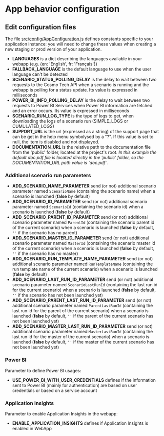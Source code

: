 # App behavior configuration

## Edit configuration files

The file [src/config/AppConfiguration.js](../src/config/AppConfiguration.js) defines constants specific to your
application instance: you will need to change these values when creating a new staging or prod version of your
application.

- **LANGUAGES** is a dict describing the languages available in your webapp (e.g. {en: 'English', fr: 'Français'})
- **FALLBACK_LANGUAGE** is the default language to use when the user language can't be detected
- **SCENARIO_STATUS_POLLING_DELAY** is the delay to wait between two requests to the Cosmo Tech API when a scenario is
  running and the webapp is polling for a status update. Its value is expressed in milliseconds
- **POWER_BI_INFO_POLLING_DELAY** is the delay to wait between two requests to Power BI Services when Power BI information are fetched and an error occurs.
  Its value is expressed in milliseconds
- **SCENARIO_RUN_LOG_TYPE** is the type of logs to get, when downloading the logs of a scenario run (SIMPLE_LOGS or
  CUMULATED_LOGS)
- **SUPPORT_URL** is the url (expressed as a string) of the support page that can be get in the help menu symbolysed by a "?".
  If this value is set to null, the item is disabled and not displayed.
- **DOCUMENTATION_URL** is the relative path to the documentation file from the 'public' folder, located at the project's root. _In this example the default doc.pdf file is located directly in the 'public' folder, so the DOCUMENTATION_URL path value is 'doc.pdf'_.

### Additional scenario run parameters

- **ADD_SCENARIO_NAME_PARAMETER** send (or not) additional scenario parameter named `ScenarioName` (containing the scenario name) when a scenario is launched (**false** by default)
- **ADD_SCENARIO_ID_PARAMETER** send (or not) additional scenario parameter named `ScenarioId` (containing the scenario id) when a scenario is launched (**false** by default)
- **ADD_SCENARIO_PARENT_ID_PARAMETER** send (or not) additional scenario parameter named `ParentId` (containing the scenario parent id of the current scenario) when a scenario is launched (**false** by default, `''` if the scenario has no parent)
- **ADD_SCENARIO_MASTER_ID_PARAMETER** send (or not) additional scenario parameter named `MasterId` (containing the scenario master id of the current scenario) when a scenario is launched (**false** by default, `''` if the scenario has no master)
- **ADD_SCENARIO_RUN_TEMPLATE_NAME_PARAMETER** send (or not) additional scenario parameter named `RunTemplateName` (containing the run template name of the current scenario) when a scenario is launched (**false** by default)
- **ADD_SCENARIO_LAST_RUN_ID_PARAMETER** send (or not) additional scenario parameter named `ScenarioLastRunId` (containing the last run id for the current scenario) when a scenario is launched (**false** by default, `''` if the scenario has not been launched yet)
- **ADD_SCENARIO_PARENT_LAST_RUN_ID_PARAMETER** send (or not) additional scenario parameter named `ParentLastRunId` (containing the last run id for the parent of the current scenario) when a scenario is launched (**false** by default, `''` if the parent of the current scenario has not been launched yet)
- **ADD_SCENARIO_MASTER_LAST_RUN_ID_PARAMETER** send (or not) additional scenario parameter named `MasterLastRunId` (containing the last run id for the master of the current scenario) when a scenario is launched (**false** by default, `''` if the master of the current scenario has not been launched yet)

### Power BI

Parameter to define Power BI usages:

- **USE_POWER_BI_WITH_USER_CREDENTIALS** defines if the information sent to Power BI (mainly for authentication) are based on user credentials or based on a service account

### Application Insights

Parameter to enable Application Insights in the webapp:

- **ENABLE_APPLICATION_INSIGHTS** defines if Application Insights is enabled in WebApp
